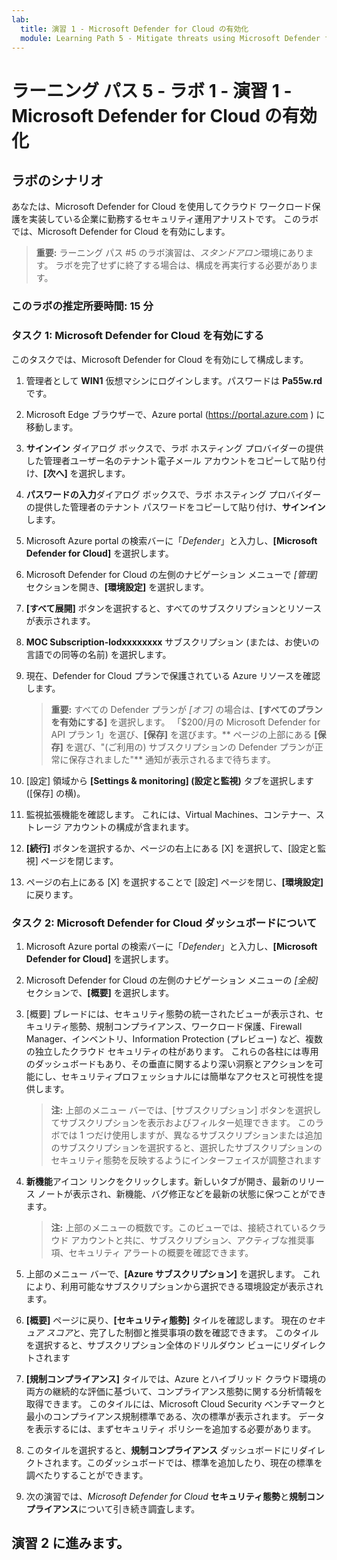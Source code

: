 ```yaml
---
lab:
  title: 演習 1 - Microsoft Defender for Cloud の有効化
  module: Learning Path 5 - Mitigate threats using Microsoft Defender for Cloud
---
```


# ラーニング パス 5 - ラボ 1 - 演習 1 - Microsoft Defender for Cloud の有効化

## ラボのシナリオ

あなたは、Microsoft Defender for Cloud を使用してクラウド ワークロード保護を実装している企業に勤務するセキュリティ運用アナリストです。 このラボでは、Microsoft Defender for Cloud を有効にします。

>**重要:** ラーニング パス #5 のラボ演習は、*スタンドアロン*環境にあります。 ラボを完了せずに終了する場合は、構成を再実行する必要があります。

### このラボの推定所要時間: 15 分

### タスク 1: Microsoft Defender for Cloud を有効にする

このタスクでは、Microsoft Defender for Cloud を有効にして構成します。

1. 管理者として **WIN1** 仮想マシンにログインします。パスワードは **Pa55w.rd** です。

1. Microsoft Edge ブラウザーで、Azure portal (<https://portal.azure.com> ) に移動します。
  
1. **サインイン** ダイアログ ボックスで、ラボ ホスティング プロバイダーの提供した管理者ユーザー名のテナント電子メール アカウントをコピーして貼り付け、**[次へ]** を選択します。

1. **パスワードの入力**ダイアログ ボックスで、ラボ ホスティング プロバイダーの提供した管理者のテナント パスワードをコピーして貼り付け、**サインイン**します。

1. Microsoft Azure portal の検索バーに「*Defender*」と入力し、**[Microsoft Defender for Cloud]** を選択します。

1. Microsoft Defender for Cloud の左側のナビゲーション メニューで *[管理]* セクションを開き、**[環境設定]** を選択します。

1. **[すべて展開]** ボタンを選択すると、すべてのサブスクリプションとリソースが表示されます。

1. **MOC Subscription-lodxxxxxxxx** サブスクリプション (または、お使いの言語での同等の名前) を選択します。

1. 現在、Defender for Cloud プランで保護されている Azure リソースを確認します。

    >**重要:** すべての Defender プランが *[オフ]* の場合は、**[すべてのプランを有効にする]** を選択します。 「$200/月の Microsoft Defender for API プラン 1」を選び、**[保存]** を選びます。** ページの上部にある **[保存]** を選び、"(ご利用の) サブスクリプションの Defender プランが正常に保存されました"** 通知が表示されるまで待ちます。

1. [設定] 領域から **[Settings & monitoring] (設定と監視)** タブを選択します ([保存] の横)。

1. 監視拡張機能を確認します。 これには、Virtual Machines、コンテナー、ストレージ アカウントの構成が含まれます。

1. **[続行]** ボタンを選択するか、ページの右上にある [X] を選択して、[設定と監視] ページを閉じます。

1. ページの右上にある [X] を選択することで [設定] ページを閉じ、**[環境設定]** に戻ります。

<!---1. Select the Log analytics workspace you created earlier *uniquenameDefender* to review the available options and pricing.

1. Select **Enable all plans** (to the right of Select Defender plan) and then select **Save**. Wait for the *"Microsoft Defender plan for workspace uniquenameDefender were saved successfully!"* notification to appear.

    >**Note:** If the page is not being displayed, refresh your Edge browser and try again.

1. Close the Defender plans page by selecting the 'X' on the upper right of the page to go back to the **Environment settings**. --->

### タスク 2: Microsoft Defender for Cloud ダッシュボードについて

1. Microsoft Azure portal の検索バーに「*Defender*」と入力し、**[Microsoft Defender for Cloud]** を選択します。

1. Microsoft Defender for Cloud の左側のナビゲーション メニューの *[全般]* セクションで、**[概要]** を選択します。

1. [概要] ブレードには、セキュリティ態勢の統一されたビューが表示され、セキュリティ態勢、規制コンプライアンス、ワークロード保護、Firewall Manager、インベントリ、Information Protection (プレビュー) など、複数の独立したクラウド セキュリティの柱があります。 これらの各柱には専用のダッシュボードもあり、その垂直に関するより深い洞察とアクションを可能にし、セキュリティプロフェッショナルには簡単なアクセスと可視性を提供します。

    >**注:** 上部のメニュー バーでは、[サブスクリプション] ボタンを選択してサブスクリプションを表示およびフィルター処理できます。 このラボでは 1 つだけ使用しますが、異なるサブスクリプションまたは追加のサブスクリプションを選択すると、選択したサブスクリプションのセキュリティ態勢を反映するようにインターフェイスが調整されます

1. **新機能**アイコン リンクをクリックします。新しいタブが開き、最新のリリース ノートが表示され、新機能、バグ修正などを最新の状態に保つことができます。

    >**注:** 上部のメニューの概数です。このビューでは、接続されているクラウド アカウントと共に、サブスクリプション、アクティブな推奨事項、セキュリティ アラートの概要を確認できます。

1. 上部のメニュー バーで、**[Azure サブスクリプション]** を選択します。 これにより、利用可能なサブスクリプションから選択できる環境設定が表示されます。

1. **[概要]** ページに戻り、**[セキュリティ態勢]** タイルを確認します。 現在の*セキュア スコア*と、完了した制御と推奨事項の数を確認できます。 このタイルを選択すると、サブスクリプション全体のドリルダウン ビューにリダイレクトされます

1. **[規制コンプライアンス]** タイルでは、Azure とハイブリッド クラウド環境の両方の継続的な評価に基づいて、コンプライアンス態勢に関する分析情報を取得できます。 このタイルには、Microsoft Cloud Security ベンチマークと最小のコンプライアンス規制標準である、次の標準が表示されます。 データを表示するには、まずセキュリティ ポリシーを追加する必要があります。

1. このタイルを選択すると、**規制コンプライアンス** ダッシュボードにリダイレクトされます。このダッシュボードでは、標準を追加したり、現在の標準を調べたりすることができます。

1. 次の演習では、*Microsoft Defender for Cloud* **セキュリティ態勢**と**規制コンプライアンス**について引き続き調査します。

## 演習 2 に進みます。
